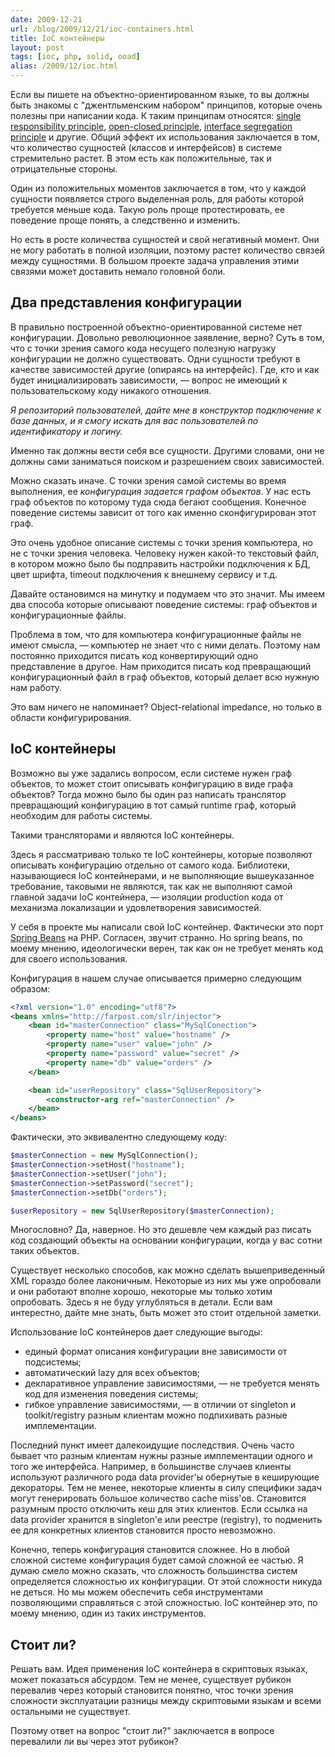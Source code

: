 ```yaml
---
date: 2009-12-21
url: /blog/2009/12/21/ioc-containers.html
title: IoC контейнеры
layout: post
tags: [ioc, php, solid, ooad]
alias: /2009/12/ioc.html
---
```

Если вы пишете на объектно-ориентированном языке, то вы должны быть знакомы с "джентльменским набором" принципов, которые очень полезны при написании кода. К таким принципам относятся: [single responsibility principle][ref-srp], [open-closed principle][ref-ocp], [interface segregation principle][ref-isp] и другие. Общий эффект их использования заключается в том, что количество сущностей (классов и интерфейсов) в системе стремительно растет. В этом есть как положительные, так и отрицательные стороны.

Один из положительных моментов заключается в том, что у каждой сущности появляется строго выделенная роль, для работы которой требуется меньше кода. Такую роль проще протестировать, ее поведение проще понять, а следственно и изменить.

Но есть в росте количества сущностей и свой негативный момент. Они не могу работать в полной изоляции, поэтому растет количество связей между сущностями. В большом проекте задача управления этими связями может доставить немало головной боли.

## Два представления конфигурации

В правильно построенной объектно-ориентированной системе нет конфигурации. Довольно революционное заявление, верно? Суть в том, что с точки зрения самого кода несущего полезную нагрузку конфигурации не должно существовать. Одни сущности требуют в качестве зависимостей другие (опираясь на интерфейс). Где, кто и как будет инициализировать зависимости, — вопрос не имеющий к пользовательскому коду никакого отношения.

_Я репозиторий пользователей, дайте мне в конструктор подключение к базе данных, и я смогу искать для вас пользователей по идентификатору и логину._

Именно так должны вести себя все сущности. Другими словами, они не должны сами заниматься поиском и разрешением своих зависимостей.

Можно сказать иначе. С точки зрения самой системы во время выполнения, ее _конфигурация задается графом объектов_. У нас есть граф объектов по которому туда сюда бегают сообщения. Конечное поведение системы зависит от того как именно сконфигурирован этот граф.

Это очень удобное описание системы с точки зрения компьютера, но не с точки зрения человека. Человеку нужен какой-то текстовый файл, в котором можно было бы подправить настройки подключения к БД, цвет шрифта, timeout подключения к внешнему сервису и т.д.

Давайте остановимся на минутку и подумаем что это значит. Мы имеем два способа которые описывают поведение системы: граф объектов и конфигурационные файлы.

Проблема в том, что для компьютера конфигурационные файлы не имеют смысла, — компьютер не знает что с ними делать. Поэтому нам постоянно приходится писать код конвертирующий одно представление в другое. Нам приходится писать код превращающий конфигурационный файл в граф объектов, который делает всю нужную нам работу.

Это вам ничего не напоминает? Object-relational impedance, но только в области конфигурирования.

## IoC контейнеры

Возможно вы уже задались вопросом, если системе нужен граф объектов, то может стоит описывать конфигурацию в виде графа объектов? Тогда можно было бы один раз написать транслятор превращающий конфигурацию в тот самый runtime граф, который необходим для работы системы.

Такими трансляторами и являются IoC контейнеры.

Здесь я рассматриваю только те IoC контейнеры, которые позволяют описывать конфигурацию отдельно от самого кода. Библиотеки, называющиеся IoC контейнерами, и не выполняющие вышеуказанное требование, таковыми не являются, так как не выполняют самой главной задачи IoC контейнера, — изоляции production кода от механизма локализации и удовлетворения зависимостей.

У себя в проекте мы написали свой IoC контейнер. Фактически это порт [Spring Beans][ref-spring-beans] на PHP. Согласен, звучит странно. Но spring beans, по моему мнению, идеологически верен, так как он не требует менять код для своего использования.

Конфигурация в нашем случае описывается примерно следующим образом:

```xml
<?xml version="1.0" encoding="utf8"?>
<beans xmlns="http://farpost.com/slr/injector">
	<bean id="masterConnection" class="MySqlConection">
		<property name="host" value="hostname" />
		<property name="user" value="john" />
		<property name="password" value="secret" />
		<property name="db" value="orders" />
	</bean>

	<bean id="userRepository" class="SqlUserRepository">
		<constructor-arg ref="masterConnection" />
	</bean>
</beans>
```

Фактически, это эквивалентно следующему коду:

```php
$masterConnection = new MySqlConnection();
$masterConnection->setHost("hostname");
$masterConnection->setUser("john");
$masterConnection->setPassword("secret");
$masterConnection->setDb("orders");

$userRepository = new SqlUserRepository($masterConnection);
```

Многословно? Да, наверное. Но это дешевле чем каждый раз писать код создающий объекты на основании конфигурации, когда у вас сотни таких объектов.

Существует несколько способов, как можно сделать вышеприведенный XML гораздо более лаконичным. Некоторые из них мы уже опробовали и они работают вполне хорошо, некоторые мы только хотим опробовать. Здесь я не буду углубляться в детали. Если вам интерестно, дайте мне знать, быть может это стоит отдельной заметки.

Использование IoC контейнеров дает следующие выгоды:

* единый формат описания конфигурации вне зависимости от подсистемы;
* автоматический lazy для всех объектов;
* декларативное управление зависимостями, — не требуется менять код для изменения поведения системы;
* гибкое управление зависимостями, — в отличии от singleton и toolkit/registry разным клиентам можно подпихивать разные имплементации.

Последний пункт имеет далекоидущие последствия. Очень часто бывает что разным клиентам нужны разные имплементации одного и того же интерфейса. Например, в большинстве случаев клиенты используют различного рода data provider'ы обернутые в кеширующие декораторы. Тем не менее, некоторые клиенты в силу специфики задач могут генерировать большое количество cache miss'ов. Становится разумным просто отключить кеш для этих клиентов. Если ссылка на data provider хранится в singleton'е или реестре (registry), то подменить ее для конкретных клиентов становится просто невозможно.

Конечно, теперь конфигурация становится сложнее. Но в любой сложной системе конфигурация будет самой сложной ее частью. Я думаю смело можно сказать, что сложность большинства систем определяется сложностью их конфигурации. От этой сложности никуда не деться. Но мы можем обеспечить себя инструментами позволяющими справляться с этой сложностью. IoC контейнер это, по моему мнению, один из таких инструментов.

## Стоит ли?

Решать вам. Идея применения IoC контейнера в скриптовых языках, может показаться абсурдом. Тем не менее, существует рубикон перевалив через который становится понятно, чтос точки зрения сложности эксплуатации разницы между скриптовыми языкам и всеми остальными не существует.

Поэтому ответ на вопрос "стоит ли?" заключается в вопросе перевалили ли вы через этот рубикон?

[ref-srp]: http://www.objectmentor.com/resources/articles/srp.pdf
[ref-ocp]: http://www.objectmentor.com/resources/articles/ocp.pdf
[ref-isp]: http://www.objectmentor.com/resources/articles/isp.pdf
[ref-spring-beans]: http://static.springsource.org/spring/docs/2.5.x/reference/beans.html